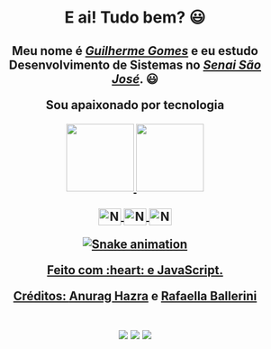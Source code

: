 <div>
  <h1 align="center">E ai! Tudo bem? 😃</h1>
  <h2 align="center">Meu nome é <a href="https://www.linkedin.com/public-profile/settings?lipi=urn%3Ali%3Apage%3Ad_flagship3_profile_self_edit_contact-info%3BpoRQlPI%2FSZCfwmt5pzetww%3D%3D"><i>Guilherme Gomes</i></a> e eu estudo Desenvolvimento de Sistemas no <a href="https://cursos.sesisenai.org.br/sao-jose"><i>Senai São José</i></a>. 😃
  <p align="center"> Sou apaixonado por tecnologia

<div align="center">
  <a href="https://github.com/CariocaGomes">
    <img height="120em" src="https://github-readme-stats.vercel.app/api?username=CariocaGomes&count_private=true&include_all_commits=true&show_icons=true&theme=onedark&hide_border=false&show_owner=true"/>
  <img height="120em" src="https://github-readme-stats.vercel.app/api/top-langs/?username=CariocaGomes&langs_count=7&theme=onedark&hide"/>
</div>
  
  <div align="center" style="display: inline_block"><br>
 <img align="center" alt="Nathan-Java" height="30" width="40" src="https://cdn.jsdelivr.net/gh/devicons/devicon/icons/java/java-plain.svg" />
 <img align="center" alt="Nathan-Figma" height="30" width="40" src="https://cdn.jsdelivr.net/gh/devicons/devicon/icons/figma/figma-original.svg" />
 <img align="center" alt="Nathan-Git" height="30" width="40" src="https://cdn.jsdelivr.net/gh/devicons/devicon/icons/git/git-original.svg" />

<div align="center">

![Snake animation](https://github.com/danielbped/danielbped/blob/output/github-contribution-grid-snake.svg)

</div>

<div align="center">
  <p>Feito com :heart: e JavaScript.</p>
  <p>Créditos: <a href="https://github.com/anuraghazra/github-readme-stats">Anurag Hazra</a> e <a href="https://github.com/rafaballerini">Rafaella Ballerini</a></p>
</div>

##

<div align="center">

<a href="https://www.instagram.com/ggomesjc_/" target="_blank"><img src="https://img.shields.io/badge/-Instagram-%23E4405F?style=for-the-badge&logo=instagram&logoColor=white" target="_blank"></a>
 <a href="https://www.linkedin.com/in/guilherme-gomes-juvencio-9a9b7b243/" target="_blank"><img src="https://img.shields.io/badge/-LinkedIn-%230077B5?style=for-the-badge&logo=linkedin&logoColor=white" target="_blank"></a> 
    <a href="mailto:guilherme_juvencio@estudante.sesisenai.org.br"><img src="https://img.shields.io/badge/-Gmail-%23333?style=for-the-badge&logo=gmail&logoColor=white" target="_blank"></a>
</div>
